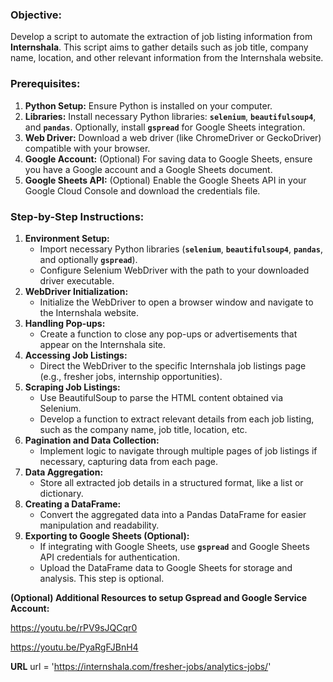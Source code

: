 ### Objective:

Develop a script to automate the extraction of job listing information from **Internshala**. This script aims to gather details such as job title, company name, location, and other relevant information from the Internshala website.

### Prerequisites:

1. **Python Setup:** Ensure Python is installed on your computer.
2. **Libraries:** Install necessary Python libraries: **`selenium`**, **`beautifulsoup4`**, and **`pandas`**. Optionally, install **`gspread`** for Google Sheets integration.
3. **Web Driver:** Download a web driver (like ChromeDriver or GeckoDriver) compatible with your browser.
4. **Google Account:** (Optional) For saving data to Google Sheets, ensure you have a Google account and a Google Sheets document.
5. **Google Sheets API:** (Optional) Enable the Google Sheets API in your Google Cloud Console and download the credentials file.

### Step-by-Step Instructions:

1. **Environment Setup:**
    - Import necessary Python libraries (**`selenium`**, **`beautifulsoup4`**, **`pandas`**, and optionally **`gspread`**).
    - Configure Selenium WebDriver with the path to your downloaded driver executable.
2. **WebDriver Initialization:**
    - Initialize the WebDriver to open a browser window and navigate to the Internshala website.
3. **Handling Pop-ups:**
    - Create a function to close any pop-ups or advertisements that appear on the Internshala site.
4. **Accessing Job Listings:**
    - Direct the WebDriver to the specific Internshala job listings page (e.g., fresher jobs, internship opportunities).
5. **Scraping Job Listings:**
    - Use BeautifulSoup to parse the HTML content obtained via Selenium.
    - Develop a function to extract relevant details from each job listing, such as the company name, job title, location, etc.
6. **Pagination and Data Collection:**
    - Implement logic to navigate through multiple pages of job listings if necessary, capturing data from each page.
7. **Data Aggregation:**
    - Store all extracted job details in a structured format, like a list or dictionary.
8. **Creating a DataFrame:**
    - Convert the aggregated data into a Pandas DataFrame for easier manipulation and readability.
9. **Exporting to Google Sheets (Optional):**
    - If integrating with Google Sheets, use **`gspread`** and Google Sheets API credentials for authentication.
    - Upload the DataFrame data to Google Sheets for storage and analysis. This step is optional.

**(Optional) Additional Resources to setup Gspread and Google Service Account:**

https://youtu.be/rPV9sJQCqr0

https://youtu.be/PyaRgFJBnH4

**URL**
url = 'https://internshala.com/fresher-jobs/analytics-jobs/'

